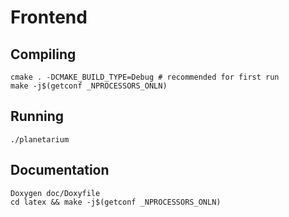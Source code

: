 # Frontend

## Compiling

    cmake . -DCMAKE_BUILD_TYPE=Debug # recommended for first run
    make -j$(getconf _NPROCESSORS_ONLN)

## Running

    ./planetarium

## Documentation

    Doxygen doc/Doxyfile
    cd latex && make -j$(getconf _NPROCESSORS_ONLN)
